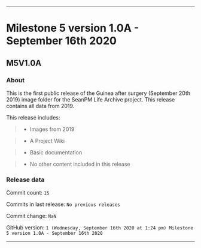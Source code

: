 
***

# Milestone 5 version 1.0A - September 16th 2020

## M5V1.0A

### About

This is the first public release of the Guinea after surgery (September 20th 2019) image folder for the SeanPM Life Archive project. This release contains all data from 2019.

This release includes:

> * Images from 2019

> * A Project Wiki

> * Basic documentation

> * No other content included in this release

### Release data

Commit count: `15`

Commits in last release: `No previous releases`

Commit change: `NaN`

GitHub version: `1 (Wednesday, September 16th 2020 at 1:24 pm) Milestone 5 version 1.0A - September 16th 2020`

***

